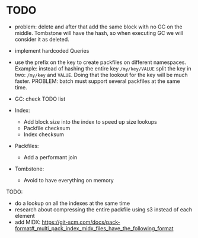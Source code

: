 # TODO

- problem: delete and after that add the same block with no GC on the middle. Tombstone will have the hash, so when executing GC we will consider it as deleted.
- implement hardcoded Queries
- use the prefix on the key to create packfiles on different namespaces. Example: instead of hashing the entire key `/my/key/VALUE` split the key in two: `/my/key` and `VALUE`. Doing that the lookout for the key will be much faster. PROBLEM: batch must support several packfiles at the same time.

- GC: check TODO list
- Index:
    - Add block size into the index to speed up size lookups
    - Packfile checksum
    - Index checksum
- Packfiles:
    - Add a performant join
- Tombstone:
    - Avoid to have everything on memory

TODO: 
- do a lookup on all the indexes at the same time
- research about compressing the entire packfile using s3 instead of each element
- add MIDX: https://git-scm.com/docs/pack-format#_multi_pack_index_midx_files_have_the_following_format
